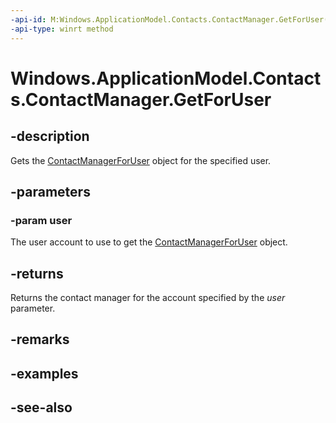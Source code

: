 ----api-id: M:Windows.ApplicationModel.Contacts.ContactManager.GetForUser(Windows.System.User)
-api-type: winrt method
---<!-- Method syntaxpublic Windows.ApplicationModel.Contacts.ContactManagerForUser GetForUser(Windows.System.User user)--># Windows.ApplicationModel.Contacts.ContactManager.GetForUser## -descriptionGets the [ContactManagerForUser](contactmanagerforuser.md) object for the specified user.## -parameters### -param userThe user account to use to get the [ContactManagerForUser](contactmanagerforuser.md) object.## -returnsReturns the contact manager for the account specified by the *user* parameter.## -remarks## -examples## -see-also